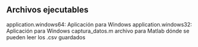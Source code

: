 ## Archivos ejecutables

application.windows64: Aplicación para Windows
application.windows32: Aplicación para Windows
captura_datos.m archivo para Matlab dónde se pueden leer los .csv guardados
